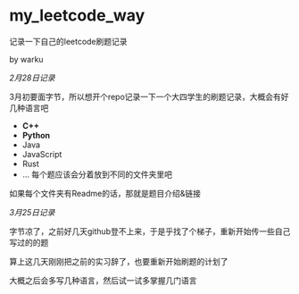 # my_leetcode_way
记录一下自己的leetcode刷题记录

by warku

*2月28日记录*

3月初要面字节，所以想开个repo记录一下一个大四学生的刷题记录，大概会有好几种语言吧
* **C++**
* **Python**
* Java
* JavaScript
* Rust
* …
每个题应该会分着放到不同的文件夹里吧

如果每个文件夹有Readme的话，那就是题目介绍&链接

*3月25日记录*

字节凉了，之前好几天github登不上来，于是乎找了个梯子，重新开始传一些自己写过的的题

算上这几天刚刚把之前的实习辞了，也要重新开始刷题的计划了

大概之后会多写几种语言，然后试一试多掌握几门语言
